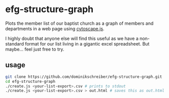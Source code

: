 efg-structure-graph
===================

Plots the member list of our baptist church as a graph of members and departments in a web page using [cytoscape.js](https://github.com/cytoscape/cytoscape.js). 

I highly doubt that anyone else will find this useful as we have a non-standard format for our list living in a gigantic excel spreadsheet. But maybe... feel just free to try.

usage
-----

```bash
git clone https://github.com/dominikschreiber/efg-structure-graph.git
cd efg-structure-graph
./create.js <your-list-export>.csv # prints to stdout
./create.js <your-list-export>.csv > out.html # saves this as out.html
```